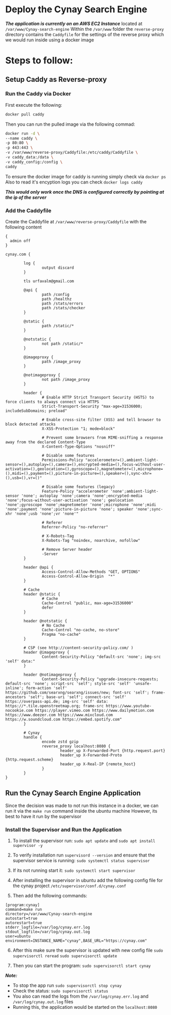 # Deploy the Cynay Search Engine
***The application is currently on an AWS EC2 Instance***
located at `/var/www/Cynay-search-engine`
Within the `/var/www` folder the `reverse-proxy` directory contains the `Caddyfile` for the settings of the
reverse proxy which we would run inside using a docker image

# Steps to follow:

## Setup Caddy as Reverse-proxy

### Run the Caddy via Docker
First execute the following:
```bash
docker pull caddy
```
Then you can run the pulled image via the following commad:
```bash
docker run -d \
--name caddy \
-p 80:80 \
-p 443:443 \
-v /var/www/reverse-proxy/Caddyfile:/etc/caddy/Caddyfile \
-v caddy_data:/data \
-v caddy_config:/config \
caddy
```

To ensure the docker image for caddy is running simply check via `docker ps`
Also to read it's encyption logs you can check `docker logs caddy`

***This would only work once the DNS is configured correctly by pointing at the ip of the server***

### Add the Caddyfile

Create the Caddyfile at `/var/www/reverse-proxy/Caddyfile` with the following content
```
{
  admin off
}

cynay.com {

        log {
                output discard
        }

        tls urfavalm@gmail.com

        @api {
                path /config
                path /healthz
                path /stats/errors
                path /stats/checker
        }

        @static {
                path /static/*
        }

        @notstatic {
                not path /static/*
        }

        @imageproxy {
                path /image_proxy
        }

        @notimageproxy {
                not path /image_proxy
        }

        header {
                # Enable HTTP Strict Transport Security (HSTS) to force clients to always connect via HTTPS
                Strict-Transport-Security "max-age=31536000; includeSubDomains; preload"

                # Enable cross-site filter (XSS) and tell browser to block detected attacks
                X-XSS-Protection "1; mode=block"

                # Prevent some browsers from MIME-sniffing a response away from the declared Content-Type
                X-Content-Type-Options "nosniff"

                # Disable some features
                Permissions-Policy "accelerometer=(),ambient-light-sensor=(),autoplay=(),camera=(),encrypted-media=(),focus-without-user-activation=(),geolocation=(),gyroscope=(),magnetometer=(),microphone=(),midi=(),payment=(),picture-in-picture=(),speaker=(),sync-xhr=(),usb=(),vr=()"

                # Disable some features (legacy)
                Feature-Policy "accelerometer 'none';ambient-light-sensor 'none'; autoplay 'none';camera 'none';encrypted-media 'none';focus-without-user-activation 'none'; geolocation 'none';gyroscope 'none';magnetometer 'none';microphone 'none';midi 'none';payment 'none';picture-in-picture 'none'; speaker 'none';sync-xhr 'none';usb 'none';vr 'none'"

                # Referer
                Referrer-Policy "no-referrer"

                # X-Robots-Tag
                X-Robots-Tag "noindex, noarchive, nofollow"

                # Remove Server header
                -Server
        }

        header @api {
                Access-Control-Allow-Methods "GET, OPTIONS"
                Access-Control-Allow-Origin  "*"
        }

        # Cache
        header @static {
                # Cache
                Cache-Control "public, max-age=31536000"
                defer
        }

        header @notstatic {
                # No Cache
                Cache-Control "no-cache, no-store"
                Pragma "no-cache"
        }

        # CSP (see http://content-security-policy.com/ )
        header @imageproxy {
                Content-Security-Policy "default-src 'none'; img-src 'self' data:"
        }

        header @notimageproxy {
                Content-Security-Policy "upgrade-insecure-requests; default-src 'none'; script-src 'self'; style-src 'self' 'unsafe-inline'; form-action 'self' https://github.com/searxng/searxng/issues/new; font-src 'self'; frame-ancestors 'self'; base-uri 'self'; connect-src 'self' https://overpass-api.de; img-src 'self' data: https://*.tile.openstreetmap.org; frame-src https://www.youtube-nocookie.com https://player.vimeo.com https://www.dailymotion.com https://www.deezer.com https://www.mixcloud.com https://w.soundcloud.com https://embed.spotify.com"
        }

        # Cynay
        handle {
                encode zstd gzip
                reverse_proxy localhost:8080 {
                        header_up X-Forwarded-Port {http.request.port}
                        header_up X-Forwarded-Proto {http.request.scheme}
                        header_up X-Real-IP {remote_host}
                }
        }
}
```

## Run the Cynay Search Engine Application
Since the decision was made to not run this instance in a docker, we can run it via the `make run` command inside the ubuntu machine
However, its best to have it run by the supervisor 

### Install the Supervisor and Run the Application
1. To install the supervisor run: `sudo apt update` and `sudo apt install supervisor -y`

2. To verify installation run `supervisord --version` and ensure that the supervisor service is running: `sudo systemctl status supervisor`

3. If its not running start it: `sudo systemctl start supervisor`

4. After installing the supervisor in ubuntu add the following config file for the cynay project `/etc/supervisor/conf.d/cynay.conf`
5. Then add the following commands:
```
[program:cynay]
command=make run
directory=/var/www/Cynay-search-engine
autostart=true
autorestart=true
stderr_logfile=/var/log/cynay.err.log
stdout_logfile=/var/log/cynay.out.log
user=ubuntu
environment=INSTANCE_NAME="cynay",BASE_URL="https://cynay.com"
```
6. After this make sure the supervisor is updated with new config file
`sudo supervisorctl reread`
`sudo supervisorctl update`

7. Then you can start the program:
`sudo supervisorctl start cynay`

***Note:*** 

- To stop the app run `sudo supervisorctl stop cynay`
- Check the status: `sudo supervisorctl status`
- You also can read the logs from the `/var/log/cynay.err.log` and `/var/log/cynay.out.log` files
- Running this, the application would be started on the `localhost:8080`

